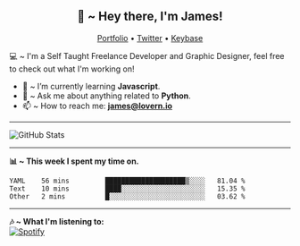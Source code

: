 <h2 align="center">👋 ~ Hey there, I'm James!</h2>
<p align="center">
  <a href="https://lovern.io/">Portfolio</a> •
  <a href="https://twitter.com/__jameslovern">Twitter</a> •
  <a href="https://keybase.io/JamesLovern">Keybase</a>
</p>

💻 ~ I'm a Self Taught Freelance Developer and Graphic Designer, feel free to check out what I'm working on!

- 🌱 ~ I’m currently learning **Javascript**.
- 💬 ~ Ask me about anything related to **Python**.
- 📫 ~ How to reach me: **[james@lovern.io](mailto:james@lovern.io)**

---

![GitHub Stats](https://github-readme-stats.jazzzihd.vercel.app/api?username=JamesLovern&show_icons=true&count_private=true)

---

**📊 ~ This week I spent my time on.**
<!--START_SECTION:waka-->
```text
YAML    56 mins         ████████████████████▒░░░░   81.04 % 
Text    10 mins         ████░░░░░░░░░░░░░░░░░░░░░   15.35 % 
Other   2 mins          █░░░░░░░░░░░░░░░░░░░░░░░░   03.62 % 
```
<!--END_SECTION:waka-->

---

**🎶 ~ What I'm listening to:**
<br>
[![Spotify](https://spotify-readme-stats.jazzzihd.vercel.app/api/spotify)](https://open.spotify.com/user/james.lovern)
